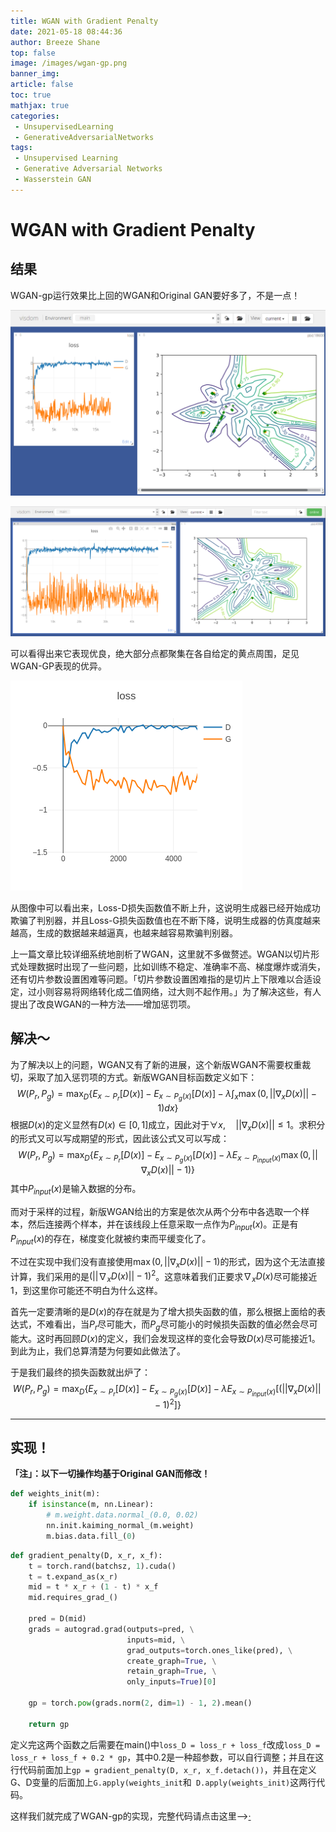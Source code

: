```yaml
---
title: WGAN with Gradient Penalty
date: 2021-05-18 08:44:36
author: Breeze Shane
top: false
image: /images/wgan-gp.png
banner_img: 
article: false
toc: true
mathjax: true
categories: 
 - UnsupervisedLearning
 - GenerativeAdversarialNetworks
tags: 
 - Unsupervised Learning
 - Generative Adversarial Networks
 - Wasserstein GAN
---
```


# WGAN with Gradient Penalty

## 结果

WGAN-gp运行效果比上回的WGAN和Original GAN要好多了，不是一点！

![](/images/2021-04-26_01-11.png)

![](/images/2021-04-26_10-54.png)

可以看得出来它表现优良，绝大部分点都聚集在各自给定的黄点周围，足见WGAN-GP表现的优异。

![](/images/newplot.png)

从图像中可以看出来，Loss-D损失函数值不断上升，这说明生成器已经开始成功欺骗了判别器，并且Loss-G损失函数值也在不断下降，说明生成器的仿真度越来越高，生成的数据越来越逼真，也越来越容易欺骗判别器。

上一篇文章比较详细系统地剖析了WGAN，这里就不多做赘述。WGAN以切片形式处理数据时出现了一些问题，比如训练不稳定、准确率不高、梯度爆炸或消失，还有切片参数设置困难等问题。「切片参数设置困难指的是切片上下限难以合适设定，过小则容易将网络转化成二值网络，过大则不起作用。」为了解决这些，有人提出了改良WGAN的一种方法——增加惩罚项。

## 解决～

为了解决以上的问题，WGAN又有了新的进展，这个新版WGAN不需要权重裁切，采取了加入惩罚项的方式。新版WGAN目标函数定义如下：
$$
W(P_r, P_g)=\max_{D} \{E_{x \sim P_r}[D(x)]-E_{x\sim P_g(x)}[D(x)]-\lambda\int_x\max(0,||\nabla_x D(x)||-1)dx \}
$$
根据$D(x)$的定义显然有$D(x)\in[0,1]$成立，因此对于$\forall x,\quad||\nabla_x D(x)||\leq1$。求积分的形式又可以写成期望的形式，因此该公式又可以写成：
$$
W(P_r, P_g)=\max_{D} \{E_{x \sim P_r}[D(x)]-E_{x\sim P_g(x)}[D(x)]-\lambda E_{x\sim P_{input}(x)}\max(0,||\nabla_x D(x)||-1) \}
$$
其中$P_{input}(x)$是输入数据的分布。

而对于采样的过程，新版WGAN给出的方案是依次从两个分布中各选取一个样本，然后连接两个样本，并在该线段上任意采取一点作为$P_{input}(x)$。正是有$P_{input}(x)$的存在，梯度变化就被约束而平缓变化了。

不过在实现中我们没有直接使用$\max(0,||\nabla_x D(x)||-1)$的形式，因为这个无法直接计算，我们采用的是$(||\nabla_xD(x)||-1)^2$。这意味着我们正要求$\nabla_xD(x)$尽可能接近1，到这里你可能还不明白为什么这样。

首先一定要清晰的是$D(x)$的存在就是为了增大损失函数的值，那么根据上面给的表达式，不难看出，当$P_r$尽可能大，而$P_g$尽可能小的时候损失函数的值必然会尽可能大。这时再回顾$D(x)$的定义，我们会发现这样的变化会导致$D(x)$尽可能接近1。到此为止，我们总算清楚为何要如此做法了。

于是我们最终的损失函数就出炉了：
$$
W(P_r, P_g)=\max_{D} \{E_{x \sim P_r}[D(x)]-E_{x\sim P_g(x)}[D(x)]-\lambda E_{x\sim P_{input}(x)}[(||\nabla_x D(x)||-1)^2] \}
$$

---

## 实现！

**「注」：以下一切操作均基于Original GAN而修改！**

```python
def weights_init(m):
    if isinstance(m, nn.Linear):
        # m.weight.data.normal_(0.0, 0.02)
        nn.init.kaiming_normal_(m.weight)
        m.bias.data.fill_(0)
```

```python
def gradient_penalty(D, x_r, x_f):
    t = torch.rand(batchsz, 1).cuda()
    t = t.expand_as(x_r)
    mid = t * x_r + (1 - t) * x_f
    mid.requires_grad_()
    
    pred = D(mid)
    grads = autograd.grad(outputs=pred, \
                          inputs=mid, \
                          grad_outputs=torch.ones_like(pred), \
                          create_graph=True, \
                          retain_graph=True, \
                          only_inputs=True)[0]
    
    gp = torch.pow(grads.norm(2, dim=1) - 1, 2).mean()
    
    return gp
```

定义完这两个函数之后需要在main()中`loss_D = loss_r + loss_f`改成`loss_D = loss_r + loss_f + 0.2 * gp`，其中0.2是一种超参数，可以自行调整；并且在这行代码前面加上`gp = gradient_penalty(D, x_r, x_f.detach())`，并且在定义G、D变量的后面加上`G.apply(weights_init`和` D.apply(weights_init)`这两行代码。

这样我们就完成了WGAN-gp的实现，完整代码请点击这里-->[·](https://github.com/BreezeShane/Unsupervised-Learning/blob/master/WGAN-gp.py)